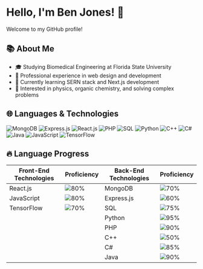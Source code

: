 # Hello, I'm Ben Jones! 👋

Welcome to my GitHub profile!

## 📚 About Me

- 🎓 Studying Biomedical Engineering at Florida State University
- 💼 Professional experience in web design and development
- 🌱 Currently learning SERN stack and Next.js development
- 👀 Interested in physics, organic chemistry, and solving complex problems

## 🌐 Languages & Technologies

![MongoDB](https://img.shields.io/badge/MongoDB-%234ea94b.svg?&style=for-the-badge&logo=mongodb&logoColor=white)
![Express.js](https://img.shields.io/badge/Express.js-000000?style=for-the-badge&logo=express&logoColor=white)
![React.js](https://img.shields.io/badge/React.js-20232a.svg?&style=for-the-badge&logo=react&logoColor=%2361DAFB)
![PHP](https://img.shields.io/badge/PHP-777BB4?style=for-the-badge&logo=php&logoColor=white)
![SQL](https://img.shields.io/badge/SQL-4479A1?style=for-the-badge&logo=amazon-dynamodb&logoColor=white)
![Python](https://img.shields.io/badge/Python-3776AB?style=for-the-badge&logo=python&logoColor=white)
![C++](https://img.shields.io/badge/C++-00599C?style=for-the-badge&logo=cplusplus&logoColor=white)
![C#](https://img.shields.io/badge/C%23-239120?style=for-the-badge&logo=csharp&logoColor=white)
![Java](https://img.shields.io/badge/Java-E34F26?style=for-the-badge&logo=java&logoColor=white)
![JavaScript](https://img.shields.io/badge/JavaScript-F7DF1E?style=for-the-badge&logo=javascript&logoColor=black)
![TensorFlow](https://img.shields.io/badge/TensorFlow-FF6F00?style=for-the-badge&logo=tensorflow&logoColor=white)




## 🔥 Language Progress
| Front-End Technologies | Proficiency | Back-End Technologies | Proficiency |
|------------------------|-------------|-----------------------|-------------|
| React.js               | ![80%](https://progress-bar.dev/80) | MongoDB             | ![70%](https://progress-bar.dev/70) |
| JavaScript             | ![80%](https://progress-bar.dev/80) | Express.js          | ![60%](https://progress-bar.dev/60) |
| TensorFlow             | ![70%](https://progress-bar.dev/70) | SQL                 | ![75%](https://progress-bar.dev/75) |
|                        |             | Python               | ![95%](https://progress-bar.dev/95) |
|                        |             | PHP                  | ![90%](https://progress-bar.dev/90) |
|                        |             | C++                  | ![50%](https://progress-bar.dev/50) |
|                        |             | C#                   | ![85%](https://progress-bar.dev/85) |
|                        |             | Java                 | ![90%](https://progress-bar.dev/90) |



